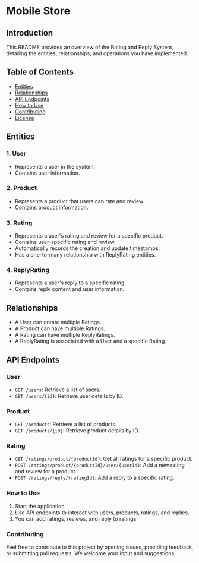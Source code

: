 # Mobile Store

## Introduction

This README provides an overview of the Rating and Reply System, detailing the entities, relationships, and operations you have implemented.

## Table of Contents

- [Entities](#entities)
- [Relationships](#relationships)
- [API Endpoints](#api-endpoints)
- [How to Use](#how-to-use)
- [Contributing](#contributing)
- [License](#license)

## Entities

### 1. User
- Represents a user in the system.
- Contains user information.

### 2. Product
- Represents a product that users can rate and review.
- Contains product information.

### 3. Rating
- Represents a user's rating and review for a specific product.
- Contains user-specific rating and review.
- Automatically records the creation and update timestamps.
- Has a one-to-many relationship with ReplyRating entities.

### 4. ReplyRating
- Represents a user's reply to a specific rating.
- Contains reply content and user information.

## Relationships

- A User can create multiple Ratings.
- A Product can have multiple Ratings.
- A Rating can have multiple ReplyRatings.
- A ReplyRating is associated with a User and a specific Rating.

## API Endpoints

### User

- `GET /users`: Retrieve a list of users.
- `GET /users/{id}`: Retrieve user details by ID.

### Product

- `GET /products`: Retrieve a list of products.
- `GET /products/{id}`: Retrieve product details by ID.

### Rating

- `GET /ratings/product/{productId}`: Get all ratings for a specific product.
- `POST /ratings/product/{productId}/user/{userId}`: Add a new rating and review for a product.
- `POST /ratings/reply/{ratingId}`: Add a reply to a specific rating.

### How to Use

1. Start the application.
2. Use API endpoints to interact with users, products, ratings, and replies.
3. You can add ratings, reviews, and reply to ratings.

### Contributing

Feel free to contribute to this project by opening issues, providing feedback, or submitting pull requests. We welcome your input and suggestions.
